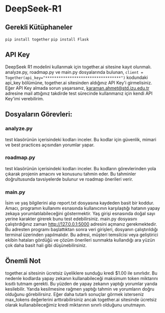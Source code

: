 # DeepSeek-R1

## Gerekli Kütüphaneler
`pip install together`
`pip install Flask`

## API Key
DeepSeek R1 modelini kullanmak için together.ai sitesine kayıt olunmalı. analyze.py, roadmap.py ve main.py dosyalarında bulunan,
`client = Together(api_key="**********************************")`
kodundaki api_key bölümüne, together.ai sitesinden aldığınız API Key'i girmelisiniz. Eğer API Key almada sorun yaşarsanız, karaman.ahmet@std.izu.edu.tr adresine mail attığınız takdirde test sürecinde kullanmanız için kendi API Key'imi verebilirim.

## Dosyaların Görevleri:
### analyze.py
test klasörünün içerisindeki kodları inceler. Bu kodlar için güvenlik, mimari ve best practices açısından yorumlar yapar.

### roadmap.py
test klasörünün içerisindeki kodları inceler. Bu kodların görevlerinden yola çıkarak projenin amacını ve konusunu tahmin eder. Bu tahminler doğrultusunda tavsiyelerde bulunur ve roadmap önerileri verir.

### main.py
İsim ve yaş bilgilerini alıp report.txt dosyasına kaydeden basit bir koddur. Amacı, programın kullanımı esnasında kullanıcının karşılaştığı hatanın yapay zekaya yorumlatılabileceğini göstermektir. Yaş girişi esnasında doğal sayı yerine karakter girerek bunu test edebilirsiniz. main.py dosyasını çalıştırdığınız zaman http://127.0.0.1:5000 adresini açmanız gerekmektedir. Bu adresten programı başlattıktan sonra veri girişleri, dosyanın çalıştırıldığı terminal üzerinden yapılmalıdır. Bu adresi, müşteri temsilcisi veya geliştirici ekibin hataları gördüğü ve çözüm önerileri sunmakta kullandığı ara yüzün çok daha basit hali gibi düşünebilirsiniz.

## Önemli Not
together.ai sitesinin ücretsiz üyeliklere sunduğu kredi $1.00 ile sınırlıdır. Bu nedenle kodlarda yapay zekanın kullanabileceği maksimum token miktarını kısıtlı tutmam gerekti. Bu yüzden de yapay zekanın yaptığı yorumlar yarıda kesilebilir. Yarıda kesilmesine rağmen yaptığı tahmin ve yorumların doğru olduğunu görebilirsinz. Eğer daha tutarlı sonuçlar görmek isterseniz max_tokens değerlerini arttırabilirsiniz ancak together.ai sitesinde ücretsiz olarak kullanabileceğimiz kredi miktarının sınırlı olduğunu unutmayın.
